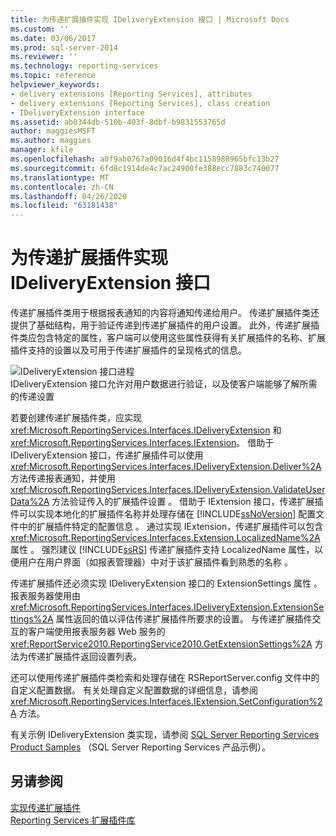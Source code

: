 ```yaml
---
title: 为传递扩展插件实现 IDeliveryExtension 接口 | Microsoft Docs
ms.custom: ''
ms.date: 03/06/2017
ms.prod: sql-server-2014
ms.reviewer: ''
ms.technology: reporting-services
ms.topic: reference
helpviewer_keywords:
- delivery extensions [Reporting Services], attributes
- delivery extensions [Reporting Services], class creation
- IDeliveryExtension interface
ms.assetid: ab0344db-510b-403f-8dbf-b9831553765d
author: maggiesMSFT
ms.author: maggies
manager: kfile
ms.openlocfilehash: a0f9ab0767a09016d4f4bc1158988965bfc13b27
ms.sourcegitcommit: 6fd8c1914de4c7ac24900fe388ecc7883c740077
ms.translationtype: MT
ms.contentlocale: zh-CN
ms.lasthandoff: 04/26/2020
ms.locfileid: "63181438"
---
```

# <a name="implementing-the-ideliveryextension-interface-for-a-delivery-extension"></a>为传递扩展插件实现 IDeliveryExtension 接口
  传递扩展插件类用于根据报表通知的内容将通知传递给用户。 传递扩展插件类还提供了基础结构，用于验证传递到传递扩展插件的用户设置。 此外，传递扩展插件类应包含特定的属性，客户端可以使用这些属性获得有关扩展插件的名称、扩展插件支持的设置以及可用于传递扩展插件的呈现格式的信息。  
  
 ![IDeliveryExtension 接口进程](../../media/bk-ext-02.gif "IDeliveryExtension 接口进程")  
IDeliveryExtension 接口允许对用户数据进行验证，以及使客户端能够了解所需的传递设置  
  
 若要创建传递扩展插件类，应实现 <xref:Microsoft.ReportingServices.Interfaces.IDeliveryExtension> 和 <xref:Microsoft.ReportingServices.Interfaces.IExtension>。 借助于 IDeliveryExtension 接口，传递扩展插件可以使用 <xref:Microsoft.ReportingServices.Interfaces.IDeliveryExtension.Deliver%2A> 方法传递报表通知，并使用 <xref:Microsoft.ReportingServices.Interfaces.IDeliveryExtension.ValidateUserData%2A> 方法验证传入的扩展插件设置  。 借助于 IExtension 接口，传递扩展插件可以实现本地化的扩展插件名称并处理存储在 [!INCLUDE[ssNoVersion](../../../includes/ssnoversion-md.md)] 配置文件中的扩展插件特定的配置信息  。 通过实现 IExtension，传递扩展插件可以包含 <xref:Microsoft.ReportingServices.Interfaces.Extension.LocalizedName%2A> 属性  。 强烈建议 [!INCLUDE[ssRS](../../../includes/ssrs.md)] 传递扩展插件支持 LocalizedName 属性，以便用户在用户界面（如报表管理器）中对于该扩展插件看到熟悉的名称  。  
  
 传递扩展插件还必须实现 IDeliveryExtension 接口的 ExtensionSettings 属性   。 报表服务器使用由 <xref:Microsoft.ReportingServices.Interfaces.IDeliveryExtension.ExtensionSettings%2A> 属性返回的值以评估传递扩展插件所要求的设置。 与传递扩展插件交互的客户端使用报表服务器 Web 服务的 <xref:ReportService2010.ReportingService2010.GetExtensionSettings%2A> 方法为传递扩展插件返回设置列表。  
  
 还可以使用传递扩展插件类检索和处理存储在 RSReportServer.config 文件中的自定义配置数据。 有关处理自定义配置数据的详细信息，请参阅 <xref:Microsoft.ReportingServices.Interfaces.IExtension.SetConfiguration%2A> 方法。  
  
 有关示例 IDeliveryExtension 类实现，请参阅 [SQL Server Reporting Services Product Samples](https://go.microsoft.com/fwlink/?LinkId=177889)  （SQL Server Reporting Services 产品示例）。  
  
## <a name="see-also"></a>另请参阅  
 [实现传递扩展插件](../delivery-extension/implementing-a-delivery-extension.md)   
 [Reporting Services 扩展插件库](../reporting-services-extension-library.md)  
  
  
